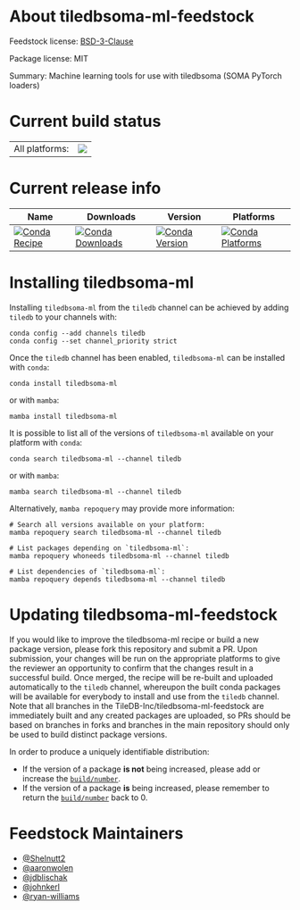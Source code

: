 About tiledbsoma-ml-feedstock
=============================

Feedstock license: [BSD-3-Clause](https://github.com/TileDB-Inc/tiledb-soma-ml-feedstock/blob/main/LICENSE.txt)



Package license: MIT

Summary: Machine learning tools for use with tiledbsoma (SOMA PyTorch loaders)

Current build status
====================


<table><tr><td>All platforms:</td>
    <td>
      <a href="https://dev.azure.com/TileDB-Inc/CI/_build/latest?definitionId=47&branchName=main">
        <img src="https://dev.azure.com/TileDB-Inc/CI/_apis/build/status/tiledb-soma-ml-feedstock?branchName=main">
      </a>
    </td>
  </tr>
</table>

Current release info
====================

| Name | Downloads | Version | Platforms |
| --- | --- | --- | --- |
| [![Conda Recipe](https://img.shields.io/badge/recipe-tiledbsoma--ml-green.svg)](https://anaconda.org/tiledb/tiledbsoma-ml) | [![Conda Downloads](https://img.shields.io/conda/dn/tiledb/tiledbsoma-ml.svg)](https://anaconda.org/tiledb/tiledbsoma-ml) | [![Conda Version](https://img.shields.io/conda/vn/tiledb/tiledbsoma-ml.svg)](https://anaconda.org/tiledb/tiledbsoma-ml) | [![Conda Platforms](https://img.shields.io/conda/pn/tiledb/tiledbsoma-ml.svg)](https://anaconda.org/tiledb/tiledbsoma-ml) |

Installing tiledbsoma-ml
========================

Installing `tiledbsoma-ml` from the `tiledb` channel can be achieved by adding `tiledb` to your channels with:

```
conda config --add channels tiledb
conda config --set channel_priority strict
```

Once the `tiledb` channel has been enabled, `tiledbsoma-ml` can be installed with `conda`:

```
conda install tiledbsoma-ml
```

or with `mamba`:

```
mamba install tiledbsoma-ml
```

It is possible to list all of the versions of `tiledbsoma-ml` available on your platform with `conda`:

```
conda search tiledbsoma-ml --channel tiledb
```

or with `mamba`:

```
mamba search tiledbsoma-ml --channel tiledb
```

Alternatively, `mamba repoquery` may provide more information:

```
# Search all versions available on your platform:
mamba repoquery search tiledbsoma-ml --channel tiledb

# List packages depending on `tiledbsoma-ml`:
mamba repoquery whoneeds tiledbsoma-ml --channel tiledb

# List dependencies of `tiledbsoma-ml`:
mamba repoquery depends tiledbsoma-ml --channel tiledb
```




Updating tiledbsoma-ml-feedstock
================================

If you would like to improve the tiledbsoma-ml recipe or build a new
package version, please fork this repository and submit a PR. Upon submission,
your changes will be run on the appropriate platforms to give the reviewer an
opportunity to confirm that the changes result in a successful build. Once
merged, the recipe will be re-built and uploaded automatically to the
`tiledb` channel, whereupon the built conda packages will be available for
everybody to install and use from the `tiledb` channel.
Note that all branches in the TileDB-Inc/tiledbsoma-ml-feedstock are
immediately built and any created packages are uploaded, so PRs should be based
on branches in forks and branches in the main repository should only be used to
build distinct package versions.

In order to produce a uniquely identifiable distribution:
 * If the version of a package **is not** being increased, please add or increase
   the [``build/number``](https://docs.conda.io/projects/conda-build/en/latest/resources/define-metadata.html#build-number-and-string).
 * If the version of a package **is** being increased, please remember to return
   the [``build/number``](https://docs.conda.io/projects/conda-build/en/latest/resources/define-metadata.html#build-number-and-string)
   back to 0.

Feedstock Maintainers
=====================

* [@Shelnutt2](https://github.com/Shelnutt2/)
* [@aaronwolen](https://github.com/aaronwolen/)
* [@jdblischak](https://github.com/jdblischak/)
* [@johnkerl](https://github.com/johnkerl/)
* [@ryan-williams](https://github.com/ryan-williams/)

